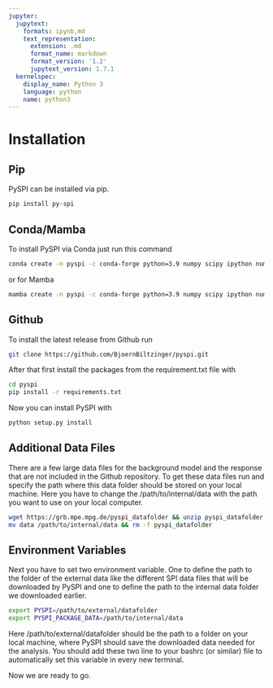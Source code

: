 ```yaml
---
jupyter:
  jupytext:
    formats: ipynb,md
    text_representation:
      extension: .md
      format_name: markdown
      format_version: '1.2'
      jupytext_version: 1.7.1
  kernelspec:
    display_name: Python 3
    language: python
    name: python3
---
```


<!-- #region -->

# Installation

## Pip
PySPI can be installed via pip.
```bash
pip install py-spi
```

## Conda/Mamba

To install PySPI via Conda just run this command

```bash
conda create -n pyspi -c conda-forge python=3.9 numpy scipy ipython numba astropy matplotlib h5py pandas pytables
```

or for Mamba

```bash
mamba create -n pyspi -c conda-forge python=3.9 numpy scipy ipython numba astropy matplotlib h5py pandas pytables
```

## Github

To install the latest release from Github run
```bash
git clone https://github.com/BjoernBiltzinger/pyspi.git
```
After that first install the packages from the requirement.txt file with
```bash
cd pyspi
pip install -r requirements.txt
```
Now you can install PySPI with
```bash
python setup.py install
```

## Additional Data Files

There are a few large data files for the background model and the response that are not included in the Github repository. To get these data files run and specify the path where this data folder should be stored on your local machine. Here you have to change the /path/to/internal/data with the path you want to use on your local computer.
```bash
wget https://grb.mpe.mpg.de/pyspi_datafolder && unzip pyspi_datafolder
mv data /path/to/internal/data && rm -f pyspi_datafolder
```

## Environment Variables

Next you have to set two environment variable. One to define the path to the folder of the external data like the different SPI data files that will be downloaded by PySPI and one to define the path to the internal data folder we downloaded earlier.
```bash
export PYSPI=/path/to/external/datafolder
export PYSPI_PACKAGE_DATA=/path/to/internal/data
```
Here /path/to/external/datafolder should be the path to a folder on your local machine, where PySPI should save the downloaded data needed for the analysis.
You should add these two line to your bashrc (or similar) file to automatically set this variable in every new terminal.

Now we are ready to go.

<!-- #endregion -->

